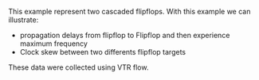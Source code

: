 This example represent two cascaded flipflops. With this example we can illustrate:
-  propagation delays from flipflop to Flipflop and then experience maximum frequency
- Clock skew between two differents flipflop targets

These data were collected using VTR flow.